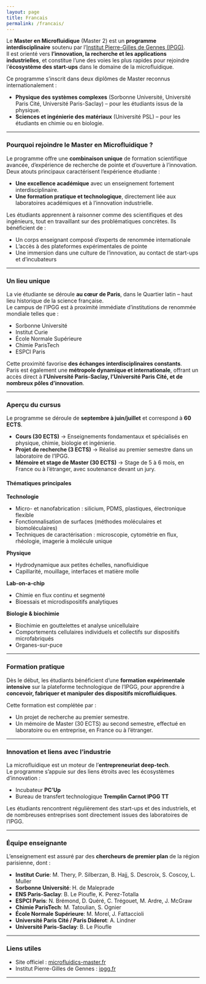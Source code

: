 ```yaml
---
layout: page
title: Francais
permalink: /francais/
---
```


Le **Master en Microfluidique** (Master 2) est un **programme interdisciplinaire** soutenu par l’[Institut Pierre-Gilles de Gennes (IPGG)](https://www.ipgg.fr/).  
Il est orienté vers **l’innovation, la recherche et les applications industrielles**, et constitue l’une des voies les plus rapides pour rejoindre l’**écosystème des start-ups** dans le domaine de la microfluidique.

Ce programme s’inscrit dans deux diplômes de Master reconnus internationalement :

- **Physique des systèmes complexes** (Sorbonne Université, Université Paris Cité, Université Paris-Saclay) – pour les étudiants issus de la physique.  
- **Sciences et ingénierie des matériaux** (Université PSL) – pour les étudiants en chimie ou en biologie.  

---

### Pourquoi rejoindre le Master en Microfluidique ?

Le programme offre une **combinaison unique** de formation scientifique avancée, d’expérience de recherche de pointe et d’ouverture à l’innovation.  
Deux atouts principaux caractérisent l’expérience étudiante :

- **Une excellence académique** avec un enseignement fortement interdisciplinaire.  
- **Une formation pratique et technologique**, directement liée aux laboratoires académiques et à l’innovation industrielle.  

Les étudiants apprennent à raisonner comme des scientifiques et des ingénieurs, tout en travaillant sur des problématiques concrètes. Ils bénéficient de :

- Un corps enseignant composé d’experts de renommée internationale  
- L’accès à des plateformes expérimentales de pointe  
- Une immersion dans une culture de l’innovation, au contact de start-ups et d’incubateurs  

---

### Un lieu unique

La vie étudiante se déroule **au cœur de Paris**, dans le Quartier latin – haut lieu historique de la science française.  
Le campus de l’IPGG est à proximité immédiate d’institutions de renommée mondiale telles que :

- Sorbonne Université  
- Institut Curie  
- École Normale Supérieure  
- Chimie ParisTech  
- ESPCI Paris  

Cette proximité favorise **des échanges interdisciplinaires constants**.  
Paris est également une **métropole dynamique et internationale**, offrant un accès direct à **l’Université Paris-Saclay, l’Université Paris Cité, et de nombreux pôles d’innovation**.  

---

### Aperçu du cursus

Le programme se déroule de **septembre à juin/juillet** et correspond à **60 ECTS**.

- **Cours (30 ECTS)** → Enseignements fondamentaux et spécialisés en physique, chimie, biologie et ingénierie.  
- **Projet de recherche (3 ECTS)** → Réalisé au premier semestre dans un laboratoire de l’IPGG.  
- **Mémoire et stage de Master (30 ECTS)** → Stage de 5 à 6 mois, en France ou à l’étranger, avec soutenance devant un jury.  

#### Thématiques principales

**Technologie**  
- Micro- et nanofabrication : silicium, PDMS, plastiques, électronique flexible  
- Fonctionnalisation de surfaces (méthodes moléculaires et biomoléculaires)  
- Techniques de caractérisation : microscopie, cytométrie en flux, rhéologie, imagerie à molécule unique  

**Physique**  
- Hydrodynamique aux petites échelles, nanofluidique  
- Capillarité, mouillage, interfaces et matière molle  

**Lab-on-a-chip**  
- Chimie en flux continu et segmenté  
- Bioessais et microdispositifs analytiques  

**Biologie & biochimie**  
- Biochimie en gouttelettes et analyse unicellulaire  
- Comportements cellulaires individuels et collectifs sur dispositifs microfabriqués  
- Organes-sur-puce  

---

### Formation pratique

Dès le début, les étudiants bénéficient d’une **formation expérimentale intensive** sur la plateforme technologique de l’IPGG, pour apprendre à **concevoir, fabriquer et manipuler des dispositifs microfluidiques**.  

Cette formation est complétée par :  
- Un projet de recherche au premier semestre.  
- Un mémoire de Master (30 ECTS) au second semestre, effectué en laboratoire ou en entreprise, en France ou à l’étranger.  

---

### Innovation et liens avec l’industrie

La microfluidique est un moteur de l’**entrepreneuriat deep-tech**.  
Le programme s’appuie sur des liens étroits avec les écosystèmes d’innovation :  

- Incubateur **PC’Up**  
- Bureau de transfert technologique **Tremplin Carnot IPGG TT**  

Les étudiants rencontrent régulièrement des start-ups et des industriels, et de nombreuses entreprises sont directement issues des laboratoires de l’IPGG.  

---

### Équipe enseignante

L’enseignement est assuré par des **chercheurs de premier plan** de la région parisienne, dont :  

- **Institut Curie**: M. Thery, P. Silberzan, B. Hajj, S. Descroix, S. Coscoy, L. Muller  
- **Sorbonne Université**: H. de Maleprade  
- **ENS Paris-Saclay**: B. Le Pioufle, K. Perez-Totalla 
- **ESPCI Paris**: N. Brémond, D. Quéré, C. Trégouet, M. Ardre, J. McGraw  
- **Chimie ParisTech**: M. Tatoulian, S. Ognier 
- **École Normale Supérieure**: M. Morel, J. Fattaccioli  
- **Université Paris Cité / Paris Diderot**: A. Lindner  
- **Université Paris-Saclay**: B. Le Pioufle  

---

### Liens utiles

- Site officiel : [microfluidics-master.fr](http://microfluidics-master.fr)  
- Institut Pierre-Gilles de Gennes : [ipgg.fr](https://www.ipgg.fr/)  

---

